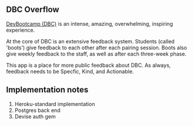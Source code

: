 ## DBC Overflow
[DevBootcamp (DBC)](http://www.devbootcamp.com) is an intense, amazing, overwhelming, inspiring experience.

At the core of DBC is an extensive feedback system.  Students (called 'boots') give feedback to each other
after each pairing session.  Boots also give weekly feedback to the staff, as well as after each three-week phase.

This app is a place for more public feedback about DBC.  As always, feedback needs to be Specfic, Kind, and Actionable.

## Implementation notes
1. Heroku-standard implementation
2. Postgres back end
3. Devise auth gem

